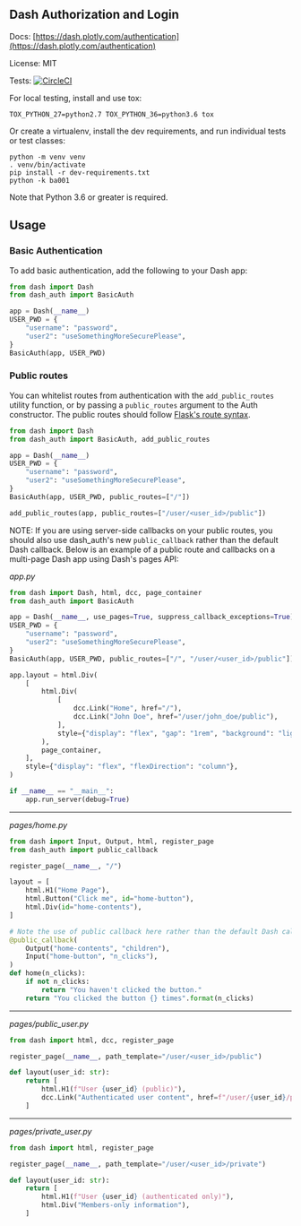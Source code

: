 ## Dash Authorization and Login

Docs: [https://dash.plotly.com/authentication](https://dash.plotly.com/authentication)

License: MIT

Tests: [![CircleCI](https://circleci.com/gh/plotly/dash-auth.svg?style=svg)](https://circleci.com/gh/plotly/dash-auth)

For local testing, install and use tox:

```
TOX_PYTHON_27=python2.7 TOX_PYTHON_36=python3.6 tox
```

Or create a virtualenv, install the dev requirements, and run individual
tests or test classes:

```
python -m venv venv
. venv/bin/activate
pip install -r dev-requirements.txt
python -k ba001
```

Note that Python 3.6 or greater is required.

## Usage

### Basic Authentication

To add basic authentication, add the following to your Dash app:

```python
from dash import Dash
from dash_auth import BasicAuth

app = Dash(__name__)
USER_PWD = {
    "username": "password",
    "user2": "useSomethingMoreSecurePlease",
}
BasicAuth(app, USER_PWD)
```

### Public routes

You can whitelist routes from authentication with the `add_public_routes` utility function,
or by passing a `public_routes` argument to the Auth constructor.
The public routes should follow [Flask's route syntax](https://flask.palletsprojects.com/en/2.3.x/quickstart/#routing).

```python
from dash import Dash
from dash_auth import BasicAuth, add_public_routes

app = Dash(__name__)
USER_PWD = {
    "username": "password",
    "user2": "useSomethingMoreSecurePlease",
}
BasicAuth(app, USER_PWD, public_routes=["/"])

add_public_routes(app, public_routes=["/user/<user_id>/public"])
```

NOTE: If you are using server-side callbacks on your public routes, you should also use dash_auth's new `public_callback` rather than the default Dash callback.
Below is an example of a public route and callbacks on a multi-page Dash app using Dash's pages API:

*app.py*
```python
from dash import Dash, html, dcc, page_container
from dash_auth import BasicAuth

app = Dash(__name__, use_pages=True, suppress_callback_exceptions=True)
USER_PWD = {
    "username": "password",
    "user2": "useSomethingMoreSecurePlease",
}
BasicAuth(app, USER_PWD, public_routes=["/", "/user/<user_id>/public"])

app.layout = html.Div(
    [
        html.Div(
            [
                dcc.Link("Home", href="/"),
                dcc.Link("John Doe", href="/user/john_doe/public"),
            ],
            style={"display": "flex", "gap": "1rem", "background": "lightgray", "padding": "0.5rem 1rem"},
        ),
        page_container,
    ],
    style={"display": "flex", "flexDirection": "column"},
)

if __name__ == "__main__":
    app.run_server(debug=True)
```

---
*pages/home.py*
```python
from dash import Input, Output, html, register_page
from dash_auth import public_callback

register_page(__name__, "/")

layout = [
    html.H1("Home Page"),
    html.Button("Click me", id="home-button"),
    html.Div(id="home-contents"),
]

# Note the use of public callback here rather than the default Dash callback
@public_callback(
    Output("home-contents", "children"),
    Input("home-button", "n_clicks"),
)
def home(n_clicks):
    if not n_clicks:
        return "You haven't clicked the button."
    return "You clicked the button {} times".format(n_clicks)
```

---
*pages/public_user.py*
```python
from dash import html, dcc, register_page

register_page(__name__, path_template="/user/<user_id>/public")

def layout(user_id: str):
    return [
        html.H1(f"User {user_id} (public)"),
        dcc.Link("Authenticated user content", href=f"/user/{user_id}/private"),
    ]
```

---
*pages/private_user.py*
```python
from dash import html, register_page

register_page(__name__, path_template="/user/<user_id>/private")

def layout(user_id: str):
    return [
        html.H1(f"User {user_id} (authenticated only)"),
        html.Div("Members-only information"),
    ]
```